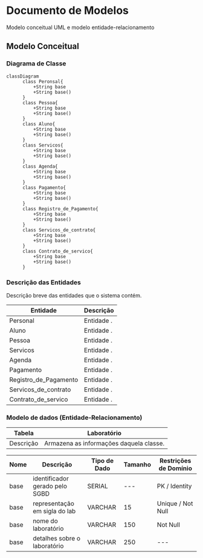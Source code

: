 # Documento de Modelos

Modelo conceitual UML e modelo entidade-relacionamento

## Modelo Conceitual

### Diagrama de Classe

```mermaid
classDiagram
      class Peronsal{
          +String base
          +String base()
      }
      class Pessoa{
          +String base
          +String base()
      }
      class Aluno{
          +String base
          +String base()
      }
      class Servicos{
          +String base
          +String base()
      }
      class Agenda{
          +String base
          +String base()
      }
      class Pagamento{
          +String base
          +String base()
      }
      class Registro_de_Pagamento{
          +String base
          +String base()
      }
      class Servicos_de_contrato{
          +String base
          +String base()
      }
      class Contrato_de_servico{
          +String base
          +String base()
      }
```
      

### Descrição das Entidades

Descrição breve das entidades que o sistema contém.

| Entidade | Descrição   |
|----------|------------------------------------------------------------------------------------------------------------------------------------------------------|
| Personal   | Entidade .                                                  |
| Aluno     | Entidade . |
| Pessoa     | Entidade .                                                                   |
| Servicos   | Entidade .                                                  |
| Agenda   | Entidade .                                                  |
| Pagamento   | Entidade .                                                  |
| Registro_de_Pagamento    | Entidade .  |
| Servicos_de_contrato   | Entidade .                                                  |
| Contrato_de_servico   | Entidade .                                                  |

### Modelo de dados (Entidade-Relacionamento)

|   Tabela   | Laboratório |
| ---------- | ----------- |
| Descrição  | Armazena as informações daquela classe. |

|  Nome         | Descrição                        | Tipo de Dado | Tamanho | Restrições de Domínio |
| ------------- | -------------------------------- | ------------ | ------- | --------------------- |
| base        | identificador gerado pelo SGBD   | SERIAL       | ---     | PK / Identity |
| base         | representação em sigla do lab    | VARCHAR      | 15      | Unique / Not Null |
| base          | nome do laboratório              | VARCHAR      | 150     | Not Null |
| base     | detalhes sobre o laboratório     | VARCHAR      | 250     | --- |